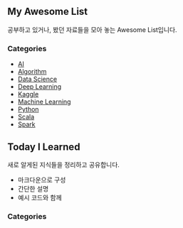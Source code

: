 ## My Awesome List

 공부하고 있거나, 봤던 자료들을 모아 놓는 Awesome List입니다.

### Categories

- [AI](https://github.com/DongjunLee/TIL-MAL/blob/master/AI/Awesome-AI.md)
- [Algorithm](https://github.com/DongjunLee/TIL-MAL/blob/master/Algorithm/Awesome-AIgorithm.md)
- [Data Science](https://github.com/DongjunLee/TIL-MAL/blob/master/Data%20Science/Awesome-Data-Science.md)
- [Deep Learning](https://github.com/DongjunLee/TIL-MAL/blob/master/Deep%20Learning/Awesome-Deep-Learning.md)
- [Kaggle](https://github.com/DongjunLee/TIL-MAL/blob/master/Kaggle/Awesome-Kaggle.md)
- [Machine Learning](https://github.com/DongjunLee/TIL-MAL/blob/master/Machine%20Learning/Awesome-Machine-Learning.md)
- [Python](https://github.com/DongjunLee/TIL-MAL/blob/master/Python/Awesome-Python.md)
- [Scala](https://github.com/DongjunLee/TIL-MAL/blob/master/Scala/Awesome-Scala.md)
- [Spark](https://github.com/DongjunLee/TIL-MAL/blob/master/Spark/Awesome-Spark.md)

## Today I Learned

새로 알게된 지식들을 정리하고 공유합니다.  

- 마크다운으로 구성
- 간단한 설명
- 예시 코드와 함께

### Categories
